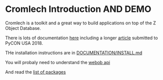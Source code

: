 Cromlech Introduction AND DEMO
=====================

Cromlech is a toolkit and a great way to build applications on top
of the Z Object Database.


There is lots of documentation [here](./src/cromdemo/docs)
including 
a longer   [article](./src/cromdemo/docs/article.md) submitted to
PyCON USA 2018.

THe installation instructions are in [DOCUMENTATION/INSTALL.md](./DOCUMENTATION/INSTALL.md)

You will probaly need to understand the [webob api](https://docs.pylonsproject.org/projects/webob/en/stable/reference.html)

And read the [list of packages](http://trac.dolmen-project.org/wiki/technical-overview)


